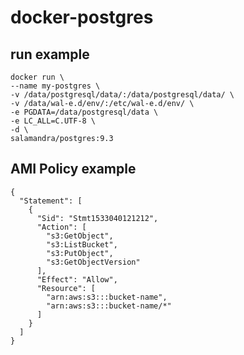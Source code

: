 # docker-postgres

## run example

    docker run \
    --name my-postgres \
    -v /data/postgresql/data/:/data/postgresql/data/ \
    -v /data/wal-e.d/env/:/etc/wal-e.d/env/ \
    -e PGDATA=/data/postgresql/data \
    -e LC_ALL=C.UTF-8 \
    -d \
    salamandra/postgres:9.3

    
## AMI Policy example
    
    {
      "Statement": [
        {
          "Sid": "Stmt1533040121212",
          "Action": [
            "s3:GetObject",
            "s3:ListBucket",
            "s3:PutObject",
            "s3:GetObjectVersion"
          ],
          "Effect": "Allow",
          "Resource": [
            "arn:aws:s3:::bucket-name",
            "arn:aws:s3:::bucket-name/*"
          ]
        }
      ]
    }